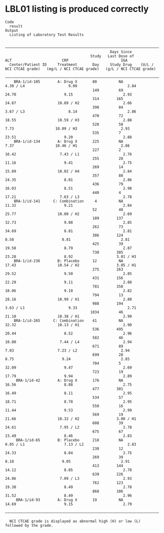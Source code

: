 # LBL01 listing is produced correctly

    Code
      result
    Output
      Listing of Laboratory Test Results
      
      ————————————————————————————————————————————————————————————————————————————————————————————————————————————————————————————————————————
                                                    Days Since                                                                                
                                           Study   Last Dose of             ALT                       CRP                        IGA          
      Center/Patient ID     Treatment       Day     Study Drug    (U/L / NCI CTCAE grade)   (mg/L / NCI CTCAE grade)   (g/L / NCI CTCAE grade)
      ————————————————————————————————————————————————————————————————————————————————————————————————————————————————————————————————————————
        BRA-1/id-105        A: Drug X       80          NA               4.30 / L4                    9.09                       2.84         
                                            149         69                 24.70                      9.15                       2.93         
                                            314        165                 24.87                   10.89 / H2                    2.66         
                                            398         84               3.67 / L3                    8.14                       2.86         
                                            470         72                 18.55                   10.59 / H3                    2.88         
                                            528         58                  7.73                   10.09 / H3                    2.93         
                                            535         7                  23.51                      9.20                       2.88         
        BRA-1/id-134        A: Drug X       225         NA                  7.37                   10.46 / H1                    2.86         
                                            227         2                  16.42                    7.43 / L1                    2.76         
                                            255         28                 11.16                      9.41                       2.75         
                                            269         14                 15.89                   10.02 / H4                    2.84         
                                            357         88                 24.35                      8.01                       2.86         
                                            436         79                 16.03                      8.51                       2.98         
                                            440         4                  17.21                    7.63 / L3                    2.78         
        BRA-1/id-141      C: Combination     4          NA                 11.32                      9.21                       2.84         
                                            52          48                 25.77                   10.00 / H2                    2.69         
                                            189        137                 32.73                      9.08                       2.85         
                                            262         73                 34.69                      8.81                       2.81         
                                            386        124                  8.58                      8.81                       2.81         
                                            425         39                 19.58                      8.79                       2.87         
                                            730        305                 23.28                      8.92                    3.01 / H3       
        BRA-1/id-236        B: Placebo      12          NA                 17.43                   10.54 / H2                 3.05 / H1       
                                            275        263                 29.52                      9.50                       2.85         
                                            431        156                 22.29                      9.11                       2.88         
                                            781        350                 10.06                      9.10                       2.82         
                                            794         13                 28.16                   10.99 / H1                    2.80         
                                            988        194               3.63 / L1                    9.33                       2.71         
                                           1034         46                 21.10                   10.38 / H1                    2.99         
        BRA-1/id-265      C: Combination    41          NA                 32.32                   10.13 / H1                    2.90         
                                            536        495                 20.44                      8.52                       2.96         
                                            582         46                 10.80                    7.44 / L4                    2.94         
                                            671         89                  7.03                    7.23 / L2                    2.94         
                                            699         28                  8.75                      9.24                       2.85         
                                            704         5                  32.09                      9.47                       2.69         
                                            723         19                 17.79                      9.94                       2.89         
         BRA-1/id-42        A: Drug X       176         NA                 16.56                      8.88                       2.75         
                                            477        301                 16.49                      8.11                       2.95         
                                            534         57                 18.71                      8.78                       2.95         
                                            550         16                 11.44                      9.53                       2.99         
                                            569         19                 21.66                   10.32 / H2                 3.00 / H1       
                                            608         39                 24.61                    7.95 / L2                    2.78         
                                            675         67                 23.49                      8.46                       2.83         
         BRA-1/id-65        B: Placebo      218         NA               0.05 / L1                  7.13 / L2                    2.83         
                                            230         12                 24.33                      8.04                       2.75         
                                            269         39                  8.18                      9.05                       2.91         
                                            413        144                 14.12                      8.05                       2.78         
                                            639        226                 24.86                    7.09 / L3                    2.93         
                                            762        123                 19.38                      8.49                       2.78         
                                            868        106                 31.52                      8.49                       2.96         
         BRA-1/id-93        A: Drug X       19          NA                 14.69                      9.15                       2.79         
      ————————————————————————————————————————————————————————————————————————————————————————————————————————————————————————————————————————
      
      NCI CTCAE grade is displayed as abnormal high (H) or low (L) followed by the grade.

